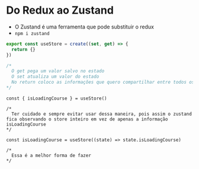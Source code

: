 # Do Redux ao Zustand

- O Zustand é uma ferramenta que pode substituir o redux
- `npm i zustand`

```ts
export const useStore = create((set, get) => {
  return {}
})

/*
  O get pega um valor salvo no estado
  O set atualiza um valor do estado
  No return coloco as informações que quero compartilhar entre todos os componentes
*/
```

```tsx
const { isLoadingCourse } = useStore()

/*
  Ter cuidado e sempre evitar usar dessa maneira, pois assim o zustand fica observando o store inteiro em vez de apenas a informação isLoadingCourse
*/

const isLoadingCourse = useStore((state) => state.isLoadingCourse)

/*
  Essa é a melhor forma de fazer
*/
```
